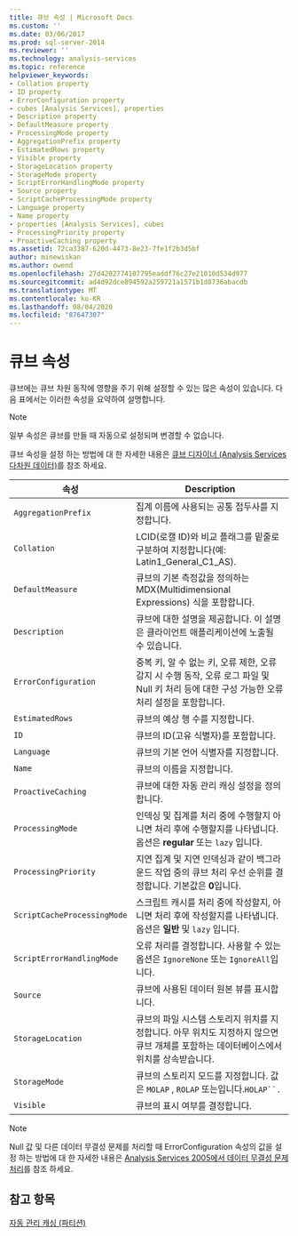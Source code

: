 ```yaml
---
title: 큐브 속성 | Microsoft Docs
ms.custom: ''
ms.date: 03/06/2017
ms.prod: sql-server-2014
ms.reviewer: ''
ms.technology: analysis-services
ms.topic: reference
helpviewer_keywords:
- Collation property
- ID property
- ErrorConfiguration property
- cubes [Analysis Services], properties
- Description property
- DefaultMeasure property
- ProcessingMode property
- AggregationPrefix property
- EstimatedRows property
- Visible property
- StorageLocation property
- StorageMode property
- ScriptErrorHandlingMode property
- Source property
- ScriptCacheProcessingMode property
- Language property
- Name property
- properties [Analysis Services], cubes
- ProcessingPriority property
- ProactiveCaching property
ms.assetid: 72ca3387-620d-4473-8e23-7fe1f2b3d5bf
author: minewiskan
ms.author: owend
ms.openlocfilehash: 27d4202774107795eaddf76c27e21010d534d977
ms.sourcegitcommit: ad4d92dce894592a259721a1571b1d8736abacdb
ms.translationtype: MT
ms.contentlocale: ko-KR
ms.lasthandoff: 08/04/2020
ms.locfileid: "87647307"
---
```

# <a name="cube-properties"></a>큐브 속성
  큐브에는 큐브 차원 동작에 영향을 주기 위해 설정할 수 있는 많은 속성이 있습니다. 다음 표에서는 이러한 속성을 요약하여 설명합니다.  
  
> [!NOTE]  
>  일부 속성은 큐브를 만들 때 자동으로 설정되며 변경할 수 없습니다.  
  
 큐브 속성을 설정 하는 방법에 대 한 자세한 내용은 [큐브 디자이너 &#40;Analysis Services 다차원 데이터&#41;](../cube-designer-analysis-services-multidimensional-data.md)를 참조 하세요.  
  
|속성|Description|  
|--------------|-----------------|  
|`AggregationPrefix`|집계 이름에 사용되는 공통 접두사를 지정합니다.|  
|`Collation`|LCID(로캘 ID)와 비교 플래그를 밑줄로 구분하여 지정합니다(예: Latin1_General_C1_AS).|  
|`DefaultMeasure`|큐브의 기본 측정값을 정의하는 MDX(Multidimensional Expressions) 식을 포함합니다.|  
|`Description`|큐브에 대한 설명을 제공합니다. 이 설명은 클라이언트 애플리케이션에 노출될 수 있습니다.|  
|`ErrorConfiguration`|중복 키, 알 수 없는 키, 오류 제한, 오류 감지 시 수행 동작, 오류 로그 파일 및 Null 키 처리 등에 대한 구성 가능한 오류 처리 설정을 포함합니다.|  
|`EstimatedRows`|큐브의 예상 행 수를 지정합니다.|  
|`ID`|큐브의 ID(고유 식별자)를 포함합니다.|  
|`Language`|큐브의 기본 언어 식별자를 지정합니다.|  
|`Name`|큐브의 이름을 지정합니다.|  
|`ProactiveCaching`|큐브에 대한 자동 관리 캐싱 설정을 정의합니다.|  
|`ProcessingMode`|인덱싱 및 집계를 처리 중에 수행할지 아니면 처리 후에 수행할지를 나타냅니다. 옵션은 **regular** 또는 `lazy` 입니다.|  
|`ProcessingPriority`|지연 집계 및 지연 인덱싱과 같이 백그라운드 작업 중의 큐브 처리 우선 순위를 결정합니다. 기본값은 **0**입니다.|  
|`ScriptCacheProcessingMode`|스크립트 캐시를 처리 중에 작성할지, 아니면 처리 후에 작성할지를 나타냅니다. 옵션은 **일반** 및 `lazy` 입니다.|  
|`ScriptErrorHandlingMode`|오류 처리를 결정합니다. 사용할 수 있는 옵션은 `IgnoreNone` 또는 `IgnoreAll`입니다.|  
|`Source`|큐브에 사용된 데이터 원본 뷰를 표시합니다.|  
|`StorageLocation`|큐브의 파일 시스템 스토리지 위치를 지정합니다. 아무 위치도 지정하지 않으면 큐브 개체를 포함하는 데이터베이스에서 위치를 상속받습니다.|  
|`StorageMode`|큐브의 스토리지 모드를 지정합니다. 값은 `MOLAP` , `ROLAP` 또는입니다.`HOLAP``.`|  
|`Visible`|큐브의 표시 여부를 결정합니다.|  
  
> [!NOTE]  
>  Null 값 및 다른 데이터 무결성 문제를 처리할 때 ErrorConfiguration 속성의 값을 설정 하는 방법에 대 한 자세한 내용은 [Analysis Services 2005에서 데이터 무결성 문제 처리](https://go.microsoft.com/fwlink/?LinkId=81891)를 참조 하세요.  
  
## <a name="see-also"></a>참고 항목  
 [자동 관리 캐싱 &#40;파티션&#41;](partitions-proactive-caching.md)  
  
  
